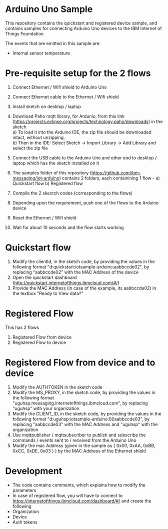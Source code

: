 Arduino Uno Sample
====================

This repository contains the quickstart and registered device sample, and contains samples for connecting Arduino Uno devices to the IBM Internet of Things Foundation

The events that are emitted in this sample are:

+ Internal sensor temperature 


Pre-requisite setup for the 2 flows
============================
1. Connect Ethernet / Wifi shield to Arduino Uno
2. Connect Ethernet cable to the Ethernet / Wifi shield 
3. Install sketch on desktop / laptop
4. Download Paho mqtt library, for Ardunio, from this link (https://projects.eclipse.org/projects/technology.paho/downloads) in the sketch  
	a) To load it into the Arduino IDE, the zip file should be downloaded intact, without unzipping.  
	b) Then in the IDE: Select Sketch -> Import Library -> Add Library  and select the zip file  

5. Connect the USB cable to the Arduino Uno and other end to desktop / laptop which has the sketch installed on it
6. The samples folder of this repository (https://github.com/ibm-messaging/iot-arduino) contains 2 folders, each containining 1 flow - 
	a) Quickstart flow
	b) Registered flow
7. Compile the 2 skectch codes (corresponding to the flows)
8. Depending upon the requirement, push one of the flows to the Arduino device
9. Reset the Ethernet / Wifi shield
10. Wait for about 10 seconds and the flow starts working


Quickstart flow
=======================
1. Modify the clientId, in the sketch code, by providing the values in the following format "d:quickstart:iotsample-arduino:aabbccde02", by replacing "aabbccde02" with the MAC Address of the device
2. Open the quickstart dashboard (http://quickstart.internetofthings.ibmcloud.com/#/) 
3. Provide the MAC Address (in case of the example, its aabbccde02) in the textbox "Ready to View data?"


Registered Flow
===============================
This has 2 flows
1) Registered Flow from device
2) Registered Flow to device

Registered Flow from device and to device
===========================================
1. Modify the AUTHTOKEN in the sketch code
2. Modify the MS_PROXY, in the sketch code, by providing the values in the following format "uguhsp.messaging.internetofthings.ibmcloud.com", by replacing "uguhsp" with your organization
3. Modify the CLIENT_ID, in the sketch code, by providing the values in the following format "d:uguhsp:iotsample-arduino:00aabbccde03", by replacing "aabbccde03" with the MAC Address and "uguhsp" with the organization
4. Use mqttpublisher / mqttsubscriber to publish and subscribe the commands / events sent to / received from the Arduino Uno
5. Modify the mac Address (given in the sample as { 0x00, 0xAA, 0xBB, 0xCC, 0xDE, 0x03 } ) by the MAC Address of the Ethernet shield


Development
===============================
+ The code contains comments, which explains how to modify the parameters
+ In case of registered flow, you will have to connect to https://internetofthings.ibmcloud.com/dashboard/#/ and create the following
+ Organization
+ Device
+ Auth tokens
